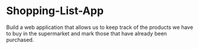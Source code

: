 # Shopping-List-App
Build a web application that allows us to keep track of the products we have to buy in the supermarket and mark those that have already been purchased.
